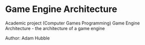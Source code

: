 # Game Engine Architecture
Academic project (Computer Games Programming)
Game Engine Architecture - the architecture of a game engine

Author: Adam Hubble
